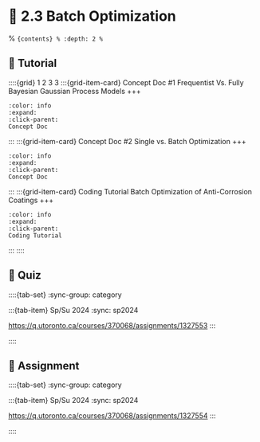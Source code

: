 # 🧩 2.3 Batch Optimization

% ```{contents}
% :depth: 2
% ```

## 🔰 Tutorial

::::{grid} 1 2 3 3
:::{grid-item-card} Concept Doc \#1
Frequentist Vs. Fully Bayesian Gaussian Process Models
+++
```{button-link} https://honegumi.readthedocs.io/en/latest/curriculum/concepts/freq-vs-bayes/freq-vs-bayes.html
:color: info
:expand:
:click-parent:
Concept Doc
```
:::
:::{grid-item-card} Concept Doc \#2
Single vs. Batch Optimization
+++
```{button-link} https://honegumi.readthedocs.io/en/latest/curriculum/concepts/batch/single-vs-batch.html
:color: info
:expand:
:click-parent:
Concept Doc
```
:::
:::{grid-item-card} Coding Tutorial
Batch Optimization of Anti-Corrosion Coatings
+++
```{button-link} https://honegumi.readthedocs.io/en/latest/curriculum/tutorials/batch/batch-fullybayesian.html
:color: info
:expand:
:click-parent:
Coding Tutorial
```
:::
::::

## 🚀 Quiz

::::{tab-set}
:sync-group: category

:::{tab-item} Sp/Su 2024
:sync: sp2024

https://q.utoronto.ca/courses/370068/assignments/1327553
:::

::::

## 📄 Assignment

::::{tab-set}
:sync-group: category

:::{tab-item} Sp/Su 2024
:sync: sp2024

https://q.utoronto.ca/courses/370068/assignments/1327554
:::

::::
